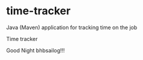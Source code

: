 # time-tracker
Java (Maven) application for tracking time on the job

Time tracker

Good Night bhbsailog!!!
